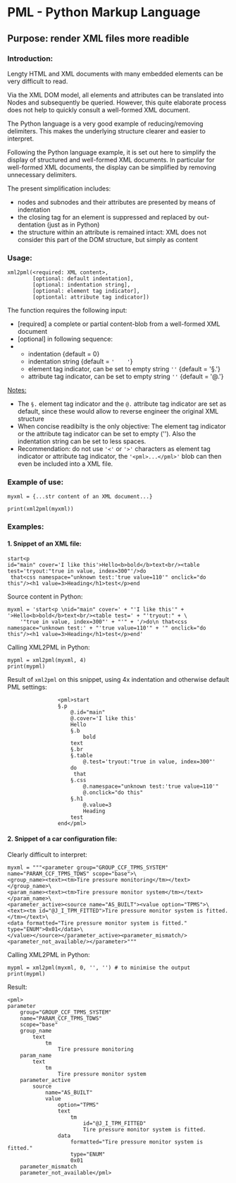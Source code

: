 # PML - Python Markup Language

## Purpose: render XML files more readible

### Introduction:

Lengty HTML and XML documents with many embedded elements can be very difficult to read.

Via the XML DOM model, all elements and attributes can be translated into Nodes and subsequently be queried.
However, this quite elaborate process does not help to quickly consult a well-formed XML document.

The Python language is a very good example of reducing/removing delimiters.
This makes the underlying structure clearer and easier to interpret.

Following the Python language example, it is set out here to simplify the display of structured and well-formed XML documents.
In particular for well-formed XML documents, the display can be simplified by removing unnecessary delimiters.

The present simplification includes:
* nodes and subnodes and their attributes are presented by means of indentation
* the closing tag for an element is suppressed and replaced by out-dentation (just as in Python)
* the structure within an attribute is remained intact: XML does not consider this part of the DOM structure, but simply as content

### Usage:

```
xml2pml(<required: XML content>,
        [optional: default indentation],
        [optional: indentation string],
        [optional: element tag indicator],
        [optiontal: attribute tag indicator])
```

The function requires the following input:
* [required] a complete or partial content-blob from a well-formed XML document
* [optional] in following sequence:
* * indentation {default = 0}
  * indentation string {default = ```'    '```}
  * element tag indicator, can be set to empty string ```''``` {default = '§.'}
  * attribute tag indicator, can be set to empty string ```''``` {default = '@.'} 

<u>Notes:</u>
* The ```§.``` element tag indicator and the ```@.``` attribute tag indicator are set as default, since these would allow to reverse engineer the original XML structure
* When concise readibilty is the only objective: The element tag indicator or the attribute tag indicator can be set to empty (''). Also the indentation string can be set to less spaces.
* Recommendation: do not use ```'<'``` or ```'>'``` characters as element tag indicator or attribute tag indicator, the ```'<pml>...</pml>'``` blob can then even be included into a XML file.

### Example of use:

```
myxml = {...str content of an XML document...}

print(xml2pml(myxml))
```

### Examples:

#### 1. Snippet of an XML file:
```
start<p 
id="main" cover='I like this'>Hello<b>bold</b>text<br/><table test='tryout:"true in value, index=300"'/>do
 that<css namespace="unknown test:'true value=110'" onclick="do this"/><h1 value=3>Heading</h1>test</p>end
```

Source content in Python:
```
myxml = 'start<p \nid="main" cover=' + "'I like this'" + '>Hello<b>bold</b>text<br/><table test=' + "'tryout:" + \
    '"true in value, index=300"' + "'" + '/>do\n that<css namespace="unknown test:' + "'true value=110'" + '" onclick="do this"/><h1 value=3>Heading</h1>test</p>end'
```

Calling XML2PML in Python:
```
mypml = xml2pml(myxml, 4)
print(mypml)
```

Result of ```xml2pml``` on this snippet, using 4x indentation and otherwise default PML settings:

```
                <pml>start
                §.p
                    @.id="main"
                    @.cover='I like this'
                    Hello
                    §.b
                        bold
                    text
                    §.br
                    §.table
                        @.test='tryout:"true in value, index=300"'
                    do
                     that
                    §.css
                        @.namespace="unknown test:'true value=110'"
                        @.onclick="do this"
                    §.h1
                        @.value=3
                        Heading
                    test
                end</pml>
```

#### 2. Snippet of a car configuration file:

Clearly difficult to interpret:
```
myxml = """<parameter group="GROUP_CCF_TPMS_SYSTEM" name="PARAM_CCF_TPMS_TDWS" scope="base">\
<group_name><text><tm>Tire pressure monitoring</tm></text></group_name>\
<param_name><text><tm>Tire pressure monitor system</tm></text></param_name>\
<parameter_active><source name="AS_BUILT"><value option="TPMS">\
<text><tm id="@J_I_TPM_FITTED">Tire pressure monitor system is fitted.</tm></text>\
<data formatted="Tire pressure monitor system is fitted." type="ENUM">0x01</data>\
</value></source></parameter_active><parameter_mismatch/><parameter_not_available/></parameter>"""
```

Calling XML2PML in Python:
```
mypml = xml2pml(myxml, 0, '', '') # to minimise the output
print(mypml)
```

Result:
```
<pml>
parameter
    group="GROUP_CCF_TPMS_SYSTEM"
    name="PARAM_CCF_TPMS_TDWS"
    scope="base"
    group_name
        text
            tm
                Tire pressure monitoring
    param_name
        text
            tm
                Tire pressure monitor system
    parameter_active
        source
            name="AS_BUILT"
            value
                option="TPMS"
                text
                    tm
                        id="@J_I_TPM_FITTED"
                        Tire pressure monitor system is fitted.
                data
                    formatted="Tire pressure monitor system is fitted."
                    type="ENUM"
                    0x01
    parameter_mismatch
    parameter_not_available</pml>
```
